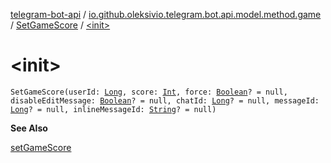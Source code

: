 [telegram-bot-api](../../index.md) / [io.github.oleksivio.telegram.bot.api.model.method.game](../index.md) / [SetGameScore](index.md) / [&lt;init&gt;](./-init-.md)

# &lt;init&gt;

`SetGameScore(userId: `[`Long`](https://kotlinlang.org/api/latest/jvm/stdlib/kotlin/-long/index.html)`, score: `[`Int`](https://kotlinlang.org/api/latest/jvm/stdlib/kotlin/-int/index.html)`, force: `[`Boolean`](https://kotlinlang.org/api/latest/jvm/stdlib/kotlin/-boolean/index.html)`? = null, disableEditMessage: `[`Boolean`](https://kotlinlang.org/api/latest/jvm/stdlib/kotlin/-boolean/index.html)`? = null, chatId: `[`Long`](https://kotlinlang.org/api/latest/jvm/stdlib/kotlin/-long/index.html)`? = null, messageId: `[`Long`](https://kotlinlang.org/api/latest/jvm/stdlib/kotlin/-long/index.html)`? = null, inlineMessageId: `[`String`](https://kotlinlang.org/api/latest/jvm/stdlib/kotlin/-string/index.html)`? = null)`

**See Also**

[setGameScore](#)

